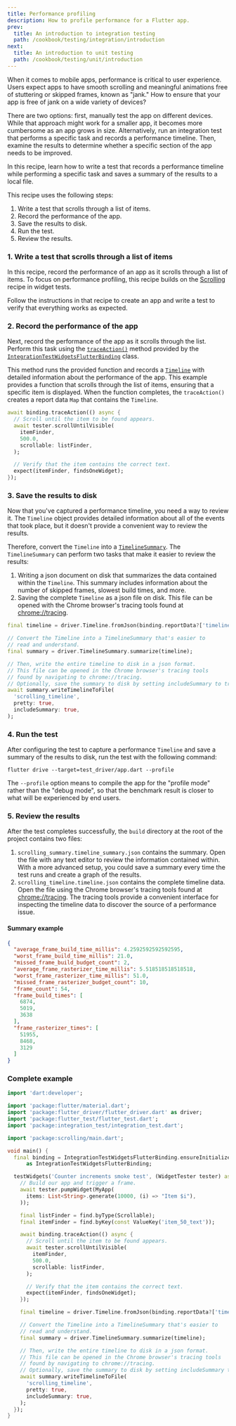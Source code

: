 ```yaml
---
title: Performance profiling
description: How to profile performance for a Flutter app.
prev:
  title: An introduction to integration testing
  path: /cookbook/testing/integration/introduction
next:
  title: An introduction to unit testing
  path: /cookbook/testing/unit/introduction
---
```


<?code-excerpt path-base="cookbook/testing/integration/profiling/"?>

When it comes to mobile apps, performance is critical to user experience.
Users expect apps to have smooth scrolling and meaningful animations free of
stuttering or skipped frames, known as "jank." How to ensure that your app
is free of jank on a wide variety of devices?

There are two options: first, manually test the app on different devices.
While that approach might work for a smaller app, it becomes more
cumbersome as an app grows in size. Alternatively, run an integration
test that performs a specific task and records a performance timeline.
Then, examine the results to determine whether a specific section of
the app needs to be improved.

In this recipe, learn how to write a test that records a performance
timeline while performing a specific task and saves a summary of the
results to a local file.

This recipe uses the following steps:

  1. Write a test that scrolls through a list of items.
  2. Record the performance of the app.
  3. Save the results to disk.
  4. Run the test.
  5. Review the results.

### 1. Write a test that scrolls through a list of items

In this recipe, record the performance of an app as it scrolls through a
list of items. To focus on performance profiling, this recipe builds
on the [Scrolling][] recipe in widget tests.

Follow the instructions in that recipe to create an app and write a test to
verify that everything works as expected.

### 2. Record the performance of the app

Next, record the performance of the app as it scrolls through the
list. Perform this task using the [`traceAction()`][]
method provided by the [`IntegrationTestWidgetsFlutterBinding`][] class.

This method runs the provided function and records a [`Timeline`][]
with detailed information about the performance of the app. This example
provides a function that scrolls through the list of items,
ensuring that a specific item is displayed. When the function completes,
the `traceAction()` creates a report data `Map` that contains the `Timeline`.

<?code-excerpt "integration_test/scrolling_test.dart (traceAction)"?>
```dart
await binding.traceAction(() async {
  // Scroll until the item to be found appears.
  await tester.scrollUntilVisible(
    itemFinder,
    500.0,
    scrollable: listFinder,
  );

  // Verify that the item contains the correct text.
  expect(itemFinder, findsOneWidget);
});
```

### 3. Save the results to disk

Now that you've captured a performance timeline, you need a way to review it.
The `Timeline` object provides detailed information about all of the events
that took place, but it doesn't provide a convenient way to review the results.

Therefore, convert the `Timeline` into a [`TimelineSummary`][].
The `TimelineSummary` can perform two tasks that make it easier
to review the results:

  1. Writing a json document on disk that summarizes the data contained
     within the `Timeline`. This summary includes information about the
     number of skipped frames, slowest build times, and more.
  2. Saving the complete `Timeline` as a json file on disk.
     This file can be opened with the Chrome browser's
     tracing tools found at [chrome://tracing][].

<!-- TODO: this TimelineSummary only exists in flutter_driver, explain that -->

<?code-excerpt "integration_test/scrolling_test.dart (Timeline)"?>
```dart
final timeline = driver.Timeline.fromJson(binding.reportData?['timeline']);

// Convert the Timeline into a TimelineSummary that's easier to
// read and understand.
final summary = driver.TimelineSummary.summarize(timeline);

// Then, write the entire timeline to disk in a json format.
// This file can be opened in the Chrome browser's tracing tools
// found by navigating to chrome://tracing.
// Optionally, save the summary to disk by setting includeSummary to true
await summary.writeTimelineToFile(
  'scrolling_timeline',
  pretty: true,
  includeSummary: true,
);
```

### 4. Run the test

After configuring the test to capture a performance `Timeline` and save a
summary of the results to disk, run the test with the following command:

<!-- TODO: Add the --no-dds option and explain why it is needed -->

```
flutter drive --target=test_driver/app.dart --profile
```

The `--profile` option means to compile the app for the "profile mode" 
rather than the "debug mode", so that the benchmark result is closer to 
what will be experienced by end users. 

### 5. Review the results

After the test completes successfully, the `build` directory at the root of
the project contains two files:

  1. `scrolling_summary.timeline_summary.json` contains the summary. Open
     the file with any text editor to review the information contained
     within.  With a more advanced setup, you could save a summary every
     time the test runs and create a graph of the results.
  2. `scrolling_timeline.timeline.json` contains the complete timeline data.
     Open the file using the Chrome browser's tracing tools found at
     [chrome://tracing][]. The tracing tools provide a
     convenient interface for inspecting the timeline data to discover
     the source of a performance issue.

#### Summary example

```json
{
  "average_frame_build_time_millis": 4.2592592592592595,
  "worst_frame_build_time_millis": 21.0,
  "missed_frame_build_budget_count": 2,
  "average_frame_rasterizer_time_millis": 5.518518518518518,
  "worst_frame_rasterizer_time_millis": 51.0,
  "missed_frame_rasterizer_budget_count": 10,
  "frame_count": 54,
  "frame_build_times": [
    6874,
    5019,
    3638
  ],
  "frame_rasterizer_times": [
    51955,
    8468,
    3129
  ]
}
```

### Complete example

<?code-excerpt "integration_test/scrolling_test.dart"?>
```dart
import 'dart:developer';

import 'package:flutter/material.dart';
import 'package:flutter_driver/flutter_driver.dart' as driver;
import 'package:flutter_test/flutter_test.dart';
import 'package:integration_test/integration_test.dart';

import 'package:scrolling/main.dart';

void main() {
  final binding = IntegrationTestWidgetsFlutterBinding.ensureInitialized()
      as IntegrationTestWidgetsFlutterBinding;

  testWidgets('Counter increments smoke test', (WidgetTester tester) async {
    // Build our app and trigger a frame.
    await tester.pumpWidget(MyApp(
      items: List<String>.generate(10000, (i) => "Item $i"),
    ));

    final listFinder = find.byType(Scrollable);
    final itemFinder = find.byKey(const ValueKey('item_50_text'));

    await binding.traceAction(() async {
      // Scroll until the item to be found appears.
      await tester.scrollUntilVisible(
        itemFinder,
        500.0,
        scrollable: listFinder,
      );

      // Verify that the item contains the correct text.
      expect(itemFinder, findsOneWidget);
    });

    final timeline = driver.Timeline.fromJson(binding.reportData?['timeline']);

    // Convert the Timeline into a TimelineSummary that's easier to
    // read and understand.
    final summary = driver.TimelineSummary.summarize(timeline);

    // Then, write the entire timeline to disk in a json format.
    // This file can be opened in the Chrome browser's tracing tools
    // found by navigating to chrome://tracing.
    // Optionally, save the summary to disk by setting includeSummary to true
    await summary.writeTimelineToFile(
      'scrolling_timeline',
      pretty: true,
      includeSummary: true,
    );
  });
}
```


[chrome://tracing]: chrome://tracing
[`IntegrationTestWidgetsFlutterBinding`]: {{site.api}}/flutter/package-integration_test_integration_test/IntegrationTestWidgetsFlutterBinding-class.html
[Scrolling]: {{site.url}}/cookbook/testing/widget/scrolling
[`Timeline`]: {{site.api}}/flutter/flutter_driver/Timeline-class.html
[`TimelineSummary`]: {{site.api}}/flutter/flutter_driver/TimelineSummary-class.html
[`traceAction()`]: {{site.api}}/flutter/flutter_driver/FlutterDriver/traceAction.html
